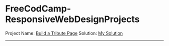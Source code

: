 # FreeCodCamp-ResponsiveWebDesignProjects

Project Name: [Build a Tribute Page](https://www.freecodecamp.org/learn/responsive-web-design/responsive-web-design-projects/build-a-tribute-page)
Solution: [My Solution](https://codepen.io/Mohamad-Alhamwi-M-T/pen/wvGMwGx)
************************************
